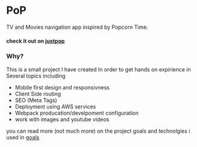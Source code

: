 # PoP
TV and Movies navigation app inspired by Popcorn Time.
#### check it out on [justpop](https://justpop.info/)

### Why?
This is a small project I have created In order to get hands on expirience in Several topics including
- Mobile first design and responsivness
- Client Side routing
- SEO (Meta Tags)
- Deployment using AWS services
- Webpack producation/develpoment configuration
- work with images and youtube videos

you can read more (not much more) on the project goals and technolgies i used in  [goals](goals.md)
